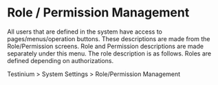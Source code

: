 # Role / Permission Management

All users that are defined in the system have access to pages/menus/operation buttons. These descriptions are made from the Role/Permission screens. Role and Permission descriptions are made separately under this menu. The role description is as follows. Roles are defined depending on authorizations.&#x20;

&#x20;

Testinium > System Settings > Role/Permission Management&#x20;

